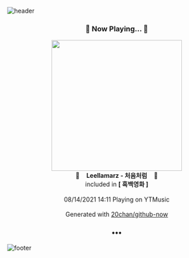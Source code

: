 ![header](https://capsule-render.vercel.app/api?type=wave&height=170&section=header&text=Hi.%20I'm%20SHIFT&fontColor=090707&fontAlignX=45&fontAlignY=65&fontSize=100)

<h3 align="center">🎵 Now Playing... 🎵</h3>
<p align="center">
  <a href="https://music.youtube.com/watch?v=nxB9yw-odCc">
    <img width="300" src="https://lh3.googleusercontent.com/vLI-9-4s09efA2IJXH-bjsOsRXoSBkHB5Cm7-jqDNlrl_I8KERBWx9_DARilTZKgPdVvjX_mIvuayfw">
  </a>
  <br>
  🎵&nbsp&nbsp&nbsp <b>Leellamarz - 처음처럼</b> &nbsp&nbsp&nbsp🎵
  <br>
  included in <b>[ 흑백영화 ]</b>
  
  <br />
  <br />
  08/14/2021 14:11 Playing on YTMusic
  <br />
  <br />
  Generated with <a href="https://github.com/20chan/github-now">20chan/github-now</a>
</p>

<h3 align="center">•••</h3>

![footer](https://capsule-render.vercel.app/api?type=wave&height=150&section=footer)
